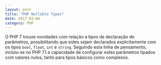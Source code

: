 ```yaml
---
layout: post
title: "PHP Nullable Types"
date: 2017-03-04
category: PHP
---
```


O PHP 7 trouxe novidades com relação a tipos de declaração de parâmetros, possibilitando que estes sejam declarados explicitamente com os tipos `bool`, `float`, `int` e `string`. Seguindo esta linha de pensamento, incluiu-se no PHP 7.1 a capacidade de configurar estes parâmetros tipados com valores nulos, tanto para tipos básicos como complexos.
